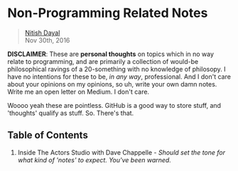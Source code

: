 # Non-Programming Related Notes
> [Nitish Dayal](http://www.nitishdayal.me)  
> Nov 30th, 2016

    
**DISCLAIMER**: These are **personal thoughts** on topics which in no way relate to 
  programming, and are primarily a collection of would-be philosophical ravings of 
  a 20-something with no knowledge of philosopy. I have no intentions for these to be,
  _in any way_, professional. And I don't care about your opinions on my opinions, so uh,
  write your own damn notes. Write me an open letter on Medium. I don't care.

Woooo yeah these are pointless. GitHub is a good way to store stuff, and 'thoughts'
  qualify as stuff. So. There's that.

## Table of Contents
1. Inside The Actors Studio with Dave Chappelle - _Should set the tone for what kind of
'notes' to expect. You've been warned._